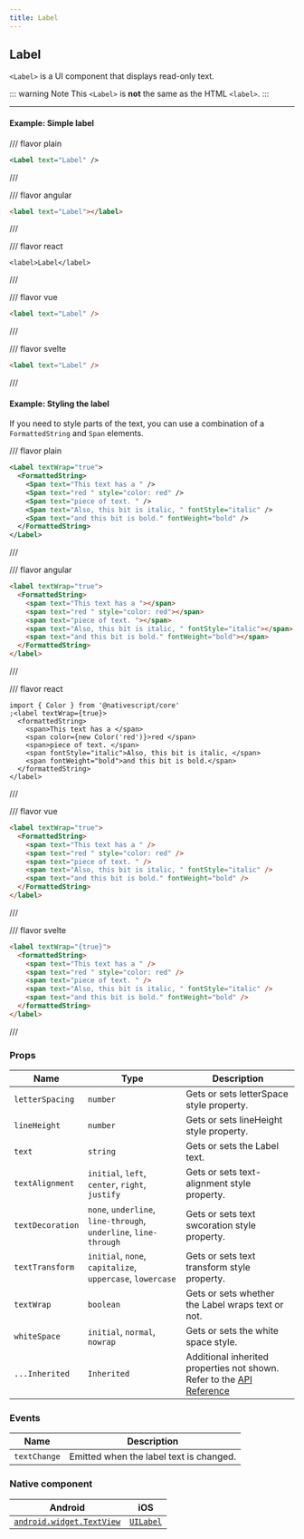 ```yaml
---
title: Label
---
```


## Label

`<Label>` is a UI component that displays read-only text.

::: warning Note
This `<Label>` is **not** the same as the HTML `<label>`.
:::

---

#### Example: Simple label

/// flavor plain

```xml
<Label text="Label" />
```

///

/// flavor angular

```html
<label text="Label"></label>
```

///

/// flavor react

```tsx
<label>Label</label>
```

///

/// flavor vue

```html
<label text="Label" />
```

///

/// flavor svelte

```html
<label text="Label" />
```

///

#### Example: Styling the label

If you need to style parts of the text, you can use a combination of a `FormattedString` and `Span` elements.

/// flavor plain

```xml
<Label textWrap="true">
  <FormattedString>
    <Span text="This text has a " />
    <Span text="red " style="color: red" />
    <Span text="piece of text. " />
    <Span text="Also, this bit is italic, " fontStyle="italic" />
    <Span text="and this bit is bold." fontWeight="bold" />
  </FormattedString>
</Label>
```

///

/// flavor angular

```html
<label textWrap="true">
  <FormattedString>
    <span text="This text has a "></span>
    <span text="red " style="color: red"></span>
    <span text="piece of text. "></span>
    <span text="Also, this bit is italic, " fontStyle="italic"></span>
    <span text="and this bit is bold." fontWeight="bold"></span>
  </FormattedString>
</label>
```

///

/// flavor react

```tsx
import { Color } from '@nativescript/core'
;<label textWrap={true}>
  <formattedString>
    <span>This text has a </span>
    <span color={new Color('red')}>red </span>
    <span>piece of text. </span>
    <span fontStyle="italic">Also, this bit is italic, </span>
    <span fontWeight="bold">and this bit is bold.</span>
  </formattedString>
</label>
```

///

/// flavor vue

```html
<label textWrap="true">
  <FormattedString>
    <span text="This text has a " />
    <span text="red " style="color: red" />
    <span text="piece of text. " />
    <span text="Also, this bit is italic, " fontStyle="italic" />
    <span text="and this bit is bold." fontWeight="bold" />
  </FormattedString>
</label>
```

///

/// flavor svelte

```html
<label textWrap="{true}">
  <formattedString>
    <span text="This text has a " />
    <span text="red " style="color: red" />
    <span text="piece of text. " />
    <span text="Also, this bit is italic, " fontStyle="italic" />
    <span text="and this bit is bold." fontWeight="bold" />
  </formattedString>
</label>
```

///

### Props

| Name             | Type                                                             | Description                                                                                                                        |
| ---------------- | ---------------------------------------------------------------- | ---------------------------------------------------------------------------------------------------------------------------------- |
| `letterSpacing`  | `number`                                                         | Gets or sets letterSpace style property.                                                                                           |
| `lineHeight`     | `number`                                                         | Gets or sets lineHeight style property.                                                                                            |
| `text`           | `string`                                                         | Gets or sets the Label text.                                                                                                       |
| `textAlignment`  | `initial`, `left`, `center`, `right`, `justify`                  | Gets or sets text-alignment style property.                                                                                        |
| `textDecoration` | `none`, `underline`, `line-through`, `underline`, `line-through` | Gets or sets text swcoration style property.                                                                                       |
| `textTransform`  | `initial`, `none`, `capitalize`, `uppercase`, `lowercase`        | Gets or sets text transform style property.                                                                                        |
| `textWrap`       | `boolean`                                                        | Gets or sets whether the Label wraps text or not.                                                                                  |
| `whiteSpace`     | `initial`, `normal`, `nowrap`                                    | Gets or sets the white space style.                                                                                                |
| `...Inherited`   | `Inherited`                                                      | Additional inherited properties not shown. Refer to the [API Reference](https://docs.nativescript.org/api-reference/classes/label) |

<!-- TODO: fix links -->

### Events

| Name         | Description                             |
| ------------ | --------------------------------------- |
| `textChange` | Emitted when the label text is changed. |

### Native component

| Android                                                                                           | iOS                                                                  |
| ------------------------------------------------------------------------------------------------- | -------------------------------------------------------------------- |
| [`android.widget.TextView`](https://developer.android.com/reference/android/widget/TextView.html) | [`UILabel`](https://developer.apple.com/documentation/uikit/uilabel) |

<!-- TODO: reference link: https://github.com/nativescript-vue/nativescript-vue.org/tree/master/content/docs/en/elements/components -->
